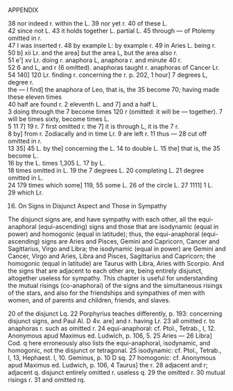APPENDIX

38 nor indeed r. within the L. 39 nor yet r. 40 of these L.  
42 since not L. 43 it holds together L. partial L. 45 through — of Ptolemy omitted in r.  
47 I was inserted r. 48 by example L: by example r. 49 in Aries L. being r.  
50 b] xii Lr. and the area] but the area L, but the area also r.  
51 e'] xv Lr. doing r. anaphora L, anaphora r. and minute 40 r.  
52 6 and L, and r (6 omitted). anaphoras taught r. anaphoras of Cancer Lr.  
54 140] 120 Lr. finding r. concerning the r. p. 202, 1 hour] 7 degrees L, degree r.  
the — I find] the anaphora of Leo, that is, the 35 become 70; having made these eleven times  
40 half are found r. 2 eleventh L. and 7] and a half L.  
3 doing through the 7 become times 120 r (omitted: it will be — together). 7 will be times sixty, become times L.  
5 11 7] 19 r. 7 first omitted r. the 7] it is through L, it is the 7 r.  
8 by] from r. Zodiacally and in time Lr. 9 are left r. 11 thus — 28 cut off omitted in r.  
13 35] 45 L. by the] concerning the L. 14 to double L. 15 the] that is, the 35 become L.  
16 by the L. times 1,305 L. 17 by L.  
18 times omitted in L. 19 the 7 degrees L. 20 completing L. 21 degree omitted in L.  
24 179 times which some] 119, 55 some L. 26 of the circle L. 27 1111] 1 L.  
29 which Lr.

16. On Signs in Disjunct Aspect and Those in Sympathy

The disjunct signs are, and have sympathy with each other, all the equi-anaphoral (equi-ascending) signs and those that are isodynamic (equal in power) and homogonic (equal in latitude); thus, the equi-anaphoral (equi-ascending) signs are Aries and Pisces, Gemini and Capricorn, Cancer and Sagittarius, Virgo and Libra; the isodynamic (equal in power) are Gemini and Cancer, Virgo and Aries, Libra and Pisces, Sagittarius and Capricorn; the homogonic (equal in latitude) are Taurus with Libra, Aries with Scorpio. And the signs that are adjacent to each other are, being entirely disjunct, altogether useless for sympathy. This chapter is useful for understanding the mutual risings (co-anaphorai) of the signs and the simultaneous risings of the stars, and also for the friendships and sympathies of men with women, and of parents and children, friends, and slaves.

20 of the disjunct Lq. 22 Porphyrius teaches differently, p. 193: concerning disjunct signs, and Paul Al. D 4v. are] and r. having Lr. 23 all omitted r. to anaphoras r. such as omitted r. 24 equi-anaphoral: cf. Ptol., Tetrab., I, 12. Anonymous apud Maximus ed. Ludwich, p. 106, 5. 25 Aries — 26 Libra] Cod. q here erroneously also lists the equi-anaphoral, isodynamic, and homogonic, not the disjunct or tetragonal. 25 isodynamic: cf. Ptol., Tetrab., I, 13, Hephaest. I, 10. Geminus, p. 10 D sq. 27 homogonic: cf. Anonymous apud Maximus ed. Ludwich, p. 106, 4 Taurus] the r. 28 adjacent and r; adjacent q. disjunct entirely omitted r. useless q. 29 the omitted r. 30 mutual risings r. 31 and omitted rq.